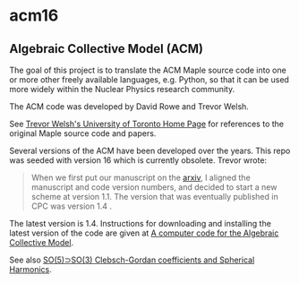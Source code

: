 # acm16

## Algebraic Collective Model (ACM)

The goal of this project is to translate the ACM Maple source code into one or
more other freely available languages, e.g. Python, so that it can be used more widely
within the Nuclear Physics research community.

The ACM code was developed by David Rowe and Trevor Welsh.

See [Trevor Welsh's University of Toronto Home 
Page](https://www.physics.utoronto.ca/site-archive/rowe/taw/taw_home.html)
for references to the original Maple source code and papers.

Several versions of the ACM have been developed over the years.
This repo was seeded with version 16 which is currently obsolete.
Trevor wrote:

> When we first put our manuscript on the [arxiv](http://arxiv.org/abs/1408.3824),
  I aligned the manuscript and code version numbers, and decided to start
  a new scheme at version 1.1. The version that was eventually published
  in CPC was version 1.4 .

The latest version is 1.4.
Instructions for downloading and installing the latest version of the code
are given at [A computer code for the Algebraic Collective 
Model](https://www.physics.utoronto.ca/site-archive/rowe/taw/acm/acm_home.html).

See also [SO(5)⊃SO(3) Clebsch-Gordan coefficients and Spherical 
Harmonics](https://www.physics.utoronto.ca/site-archive/rowe/taw/acm/so5/so5_home.html).
